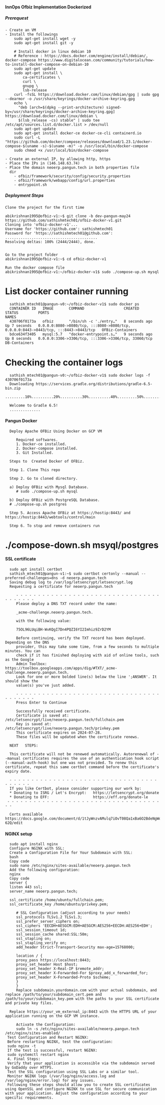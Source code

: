 #### InnOps Ofbiz Implementation Dockerized

##### Prerequest
    
    - Create an VM
    - Install the followings
        sudo apt-get install wget -y
        sudo apt-get install git -y
        
        # Install docker in linux debian 10 
        # Reference : https://docs.docker.com/engine/install/debian/, docker-compose https://www.digitalocean.com/community/tutorials/how-to-install-docker-compose-on-debian-10
        sudo apt-get update
        sudo apt-get install \
            ca-certificates \
            curl \
            gnupg \
            lsb-release
        curl -fsSL https://download.docker.com/linux/debian/gpg | sudo gpg --dearmor -o /usr/share/keyrings/docker-archive-keyring.gpg
        echo \
          "deb [arch=$(dpkg --print-architecture) signed-by=/usr/share/keyrings/docker-archive-keyring.gpg] https://download.docker.com/linux/debian \
          $(lsb_release -cs) stable" | sudo tee /etc/apt/sources.list.d/docker.list > /dev/null
        sudo apt-get update
        sudo apt-get install docker-ce docker-ce-cli containerd.io
        sudo curl -L "https://github.com/docker/compose/releases/download/1.23.1/docker-compose-$(uname -s)-$(uname -m)" -o /usr/local/bin/docker-compose
        sudo chmod +x /usr/local/bin/docker-compose
        
    - Create an external IP, by allowing http, https
    - Place the IPs in (146.148.63.74)
    - Place the domain neoerp.pangun.tech in both properties file
      dir 
        - ofbiz/framework/security/config/security.properties        
        - ofbiz/framework/webapp/config/url.properties
        - entrypoint.sh

##### Deployment Steps
    
    Clone the project for the first time
    
    abikrishnan1995@ofbiz-v1:~$ git clone -b dev-pangun-may24 https://github.com/sathishmtech01/ofbiz-docker-v1.git
    Cloning into 'ofbiz-docker-v1'...
    Username for 'https://github.com': sathishmtech01
    Password for 'https://sathishmtech01@github.com': 
    ..........................................
    Resolving deltas: 100% (2444/2444), done.
    
    
    Go to the project folder
    abikrishnan1995@ofbiz-v1:~$ cd ofbiz-docker-v1
    
    Run the docker compose file
    abikrishnan1995@ofbiz-v1:~/ofbiz-docker-v1$ sudo ./compose-up.sh mysql

# List docker container running

      sathish_mtech01@pangun-v0:~/ofbiz-docker-v1$ sudo docker ps
      CONTAINER ID   IMAGE       COMMAND                  CREATED         STATUS         PORTS                                                                                  NAMES
      430706f0173a   ofbiz       "/bin/sh -c './entry…"   8 seconds ago   Up 7 seconds   0.0.0.0:8080->8080/tcp, :::8080->8080/tcp, 0.0.0.0:8443->8443/tcp, :::8443->8443/tcp   OFBiz-Containers
      bdce634f3405   mysql:5.7   "docker-entrypoint.s…"   9 seconds ago   Up 8 seconds   0.0.0.0:3306->3306/tcp, :::3306->3306/tcp, 33060/tcp                                   DB-Containers

# Checking the container logs
      sathish_mtech01@pangun-v0:~/ofbiz-docker-v1$ sudo docker logs -f 430706f0173a
      Downloading https://services.gradle.org/distributions/gradle-6.5-bin.zip
      .........10%..........20%..........30%..........40%.........50%..........60%..........70%..........80%.........90%..........100%
      
      Welcome to Gradle 6.5!
      ..............


#### Pangun Docker

      Deploy Apache OFBiz Using Docker on GCP VM

         Required softwares.
         1. Docker-ce installed.
         2. Docker-compose installed.
         3. Git Installed.

      Steps to  Created Docker of OFBiz.

      Step 1. Clone This repo

      Step 2. Go to cloned directory.

      a) Deploy OFBiz with Mysql Database.
         # sudo ./compose-up.sh mysql
 
      b) Deploy OFBiz with PostgreSQL Database.
      # ./compose-up.sh postgres

      Step 5. Access Apache OFBiz at https://hostip:8443/ and https://hostip:8443/webtools/control/main

      Step 6. To stop and remove containers run
# ./compose-down.sh msyql/postgres


#### SSL certificate

      sudo apt install certbot
      sathish_mtech01@pangun-v1:~$ sudo certbot certonly --manual --preferred-challenges=dns -d neoerp.pangun.tech
      Saving debug log to /var/log/letsencrypt/letsencrypt.log
      Requesting a certificate for neoerp.pangun.tech

         - - - - - - - - - - - - - - - - - - - - - - - - - - - - - - - - - - - - - - - -
         Please deploy a DNS TXT record under the name:

         _acme-challenge.neoerp.pangun.tech.
         
         with the following value:
         
         75OL96LUqiBH-WvKQgI7Dn4PQZI6YI2Imhiz9ZrD2YM

         Before continuing, verify the TXT record has been deployed. Depending on the DNS
         provider, this may take some time, from a few seconds to multiple minutes. You can
         check if it has finished deploying with aid of online tools, such as the Google
         Admin Toolbox: https://toolbox.googleapps.com/apps/dig/#TXT/_acme-challenge.neoerp.pangun.tech.
         Look for one or more bolded line(s) below the line ';ANSWER'. It should show the
         value(s) you've just added.

         - - - - - - - - - - - - - - - - - - - - - - - - - - - - - - - - - - - - - - - -
         Press Enter to Continue
         
         Successfully received certificate.
         Certificate is saved at: /etc/letsencrypt/live/neoerp.pangun.tech/fullchain.pem
         Key is saved at:         /etc/letsencrypt/live/neoerp.pangun.tech/privkey.pem
         This certificate expires on 2024-07-28.
         These files will be updated when the certificate renews.

      NEXT   STEPS:

      This certificate will not be renewed automatically. Autorenewal of --manual certificates requires the use of an authentication hook script (--manual-auth-hook) but one was not provided. To renew this certificate, repeat this same certbot command before the certificate's expiry date.

      - - - - - - - - - - - - - - - - - - - - - - - - - - - - - - - - - - - - - - - -
      If you like Certbot, please consider supporting our work by:
      * Donating to ISRG / Let's Encrypt:   https://letsencrypt.org/donate
      * Donating to EFF:                    https://eff.org/donate-le
     - - - - - - - - - - - - - - - - - - - - - - - - - - - - - - - - - - - - -

      Certs available https://docs.google.com/document/d/1tJyWnzvAMulq7iOvT08Qa1xBa6O2BdeNgWohz6R-62Q/edit

#### NGINX setup
   
      sudo apt install nginx
      Configure NGINX with SSL:
      Create a Configuration File for Your Subdomain with SSL:
      bash
      Copy code
      sudo nano /etc/nginx/sites-available/neoerp.pangun.tech
      Add the following configuration:
      nginx
      Copy code
      server {
      listen 443 ssl;
      server_name neoerp.pangun.tech;
   
      ssl_certificate /home/ubuntu/fullchain.pem;
      ssl_certificate_key /home/ubuntu/privkey.pem;

         # SSL Configuration (adjust according to your needs)
         ssl_protocols TLSv1.2 TLSv1.3;
         ssl_prefer_server_ciphers on;
         ssl_ciphers 'EECDH+AESGCM:EDH+AESGCM:AES256+EECDH:AES256+EDH';
         ssl_session_timeout 1d;
         ssl_session_cache shared:SSL:50m;
         ssl_stapling on;
         ssl_stapling_verify on;
         add_header Strict-Transport-Security max-age=15768000;
      
         location / {
         proxy_pass https://localhost:8443;
         proxy_set_header Host $host;
         proxy_set_header X-Real-IP $remote_addr;
         proxy_set_header X-Forwarded-For $proxy_add_x_forwarded_for;
         proxy_set_header X-Forwarded-Proto $scheme;
         }
         }
         Replace subdomain.yourdomain.com with your actual subdomain, and replace /path/to/your/subdomain_cert.pem and /path/to/your/subdomain_key.pem with the paths to your SSL certificate and private key files.
      
      Replace https://your_vm_external_ip:8443 with the HTTPS URL of your application running on the GCP VM instance.

         Activate the Configuration:
         sudo ln -s /etc/nginx/sites-available/neoerp.pangun.tech /etc/nginx/sites-enabled/
     Test Configuration and Restart NGINX:
     Before restarting NGINX, test the configuration:
     sudo nginx -t
     If the test is successful, restart NGINX:
     sudo systemctl restart nginx
     4. Final Steps:
     Verify that your application is accessible via the subdomain served by GoDaddy over HTTPS.
     Test the SSL configuration using SSL Labs or a similar tool.
     Monitor NGINX logs (/var/log/nginx/access.log and /var/log/nginx/error.log) for any issues.
     Following these steps should allow you to create SSL certificates using OpenSSL and configure NGINX to use SSL for secure communication with your application. Adjust the configuration according to your specific requirements.



